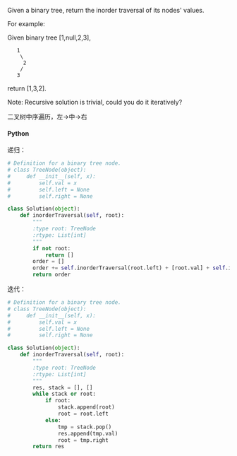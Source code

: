 Given a binary tree, return the inorder traversal of its nodes' values.

For example:

Given binary tree [1,null,2,3],

```
   1
    \
     2
    /
   3
```

return [1,3,2].

Note: Recursive solution is trivial, could you do it iteratively?


二叉树中序遍历，左->中->右

#### Python

递归：

```python
# Definition for a binary tree node.
# class TreeNode(object):
#     def __init__(self, x):
#         self.val = x
#         self.left = None
#         self.right = None

class Solution(object):
    def inorderTraversal(self, root):
        """
        :type root: TreeNode
        :rtype: List[int]
        """
        if not root:
            return []
        order = []
        order += self.inorderTraversal(root.left) + [root.val] + self.inorderTraversal(root.right)
        return order
```


迭代：

```python
# Definition for a binary tree node.
# class TreeNode(object):
#     def __init__(self, x):
#         self.val = x
#         self.left = None
#         self.right = None

class Solution(object):
    def inorderTraversal(self, root):
        """
        :type root: TreeNode
        :rtype: List[int]
        """
        res, stack = [], []
        while stack or root:
            if root:
                stack.append(root)
                root = root.left
            else:
                tmp = stack.pop()
                res.append(tmp.val)
                root = tmp.right
        return res
```
